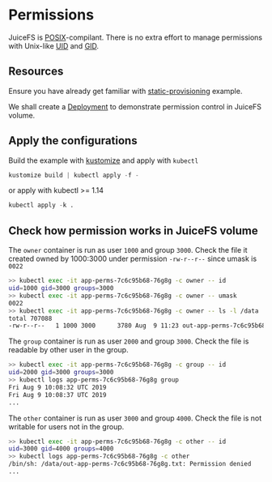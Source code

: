 # Permissions

JuiceFS is [POSIX](https://en.wikipedia.org/wiki/POSIX)-compilant. There is no
extra effort to manage permissions with Unix-like [UID](https://en.wikipedia.org/wiki/User_identifier)
and [GID](https://en.wikipedia.org/wiki/Group_identifier).

## Resources

Ensure you have already get familiar with [static-provisioning](../static-provisioning/README.md) example.

We shall create a [Deployment](https://kubernetes.io/docs/concepts/workloads/controllers/deployment/) to demonstrate permission control in JuiceFS volume.

## Apply the configurations

Build the example with [kustomize](https://github.com/kubernetes-sigs/kustomize) and apply with `kubectl`

```s
kustomize build | kubectl apply -f -
```

or apply with kubectl >= 1.14

```s
kubectl apply -k .
```

## Check how permission works in JuiceFS volume

The `owner` container is run as user `1000` and group `3000`. Check the file it created owned by 1000:3000 under permission `-rw-r--r--` since
umask is `0022`

```sh
>> kubectl exec -it app-perms-7c6c95b68-76g8g -c owner -- id
uid=1000 gid=3000 groups=3000
>> kubectl exec -it app-perms-7c6c95b68-76g8g -c owner -- umask
0022
>> kubectl exec -it app-perms-7c6c95b68-76g8g -c owner -- ls -l /data
total 707088
-rw-r--r--   1 1000 3000      3780 Aug  9 11:23 out-app-perms-7c6c95b68-76g8g.txtkubectl get pods
```

The `group` container is run as user `2000` and group `3000`. Check the file is readable by other user in the group.

```sh
>> kubectl exec -it app-perms-7c6c95b68-76g8g -c group -- id
uid=2000 gid=3000 groups=3000
>> kubectl logs app-perms-7c6c95b68-76g8g group
Fri Aug 9 10:08:32 UTC 2019
Fri Aug 9 10:08:37 UTC 2019
...
```

The `other` container is run as user `3000` and group `4000`. Check the file is not writable for users not in the group.

```sh
>> kubectl exec -it app-perms-7c6c95b68-76g8g -c other -- id
uid=3000 gid=4000 groups=4000
>> kubectl logs app-perms-7c6c95b68-76g8g -c other
/bin/sh: /data/out-app-perms-7c6c95b68-76g8g.txt: Permission denied
...
```
